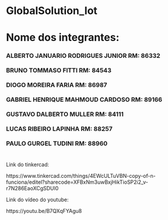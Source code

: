# GlobalSolution_Iot

<h1> Nome dos integrantes: </h1>

<h3>ALBERTO JANUARIO RODRIGUES JUNIOR RM: 86332 <br/><br/>
BRUNO TOMMASO FITTI RM: 84543<br/><br/>
DIOGO MOREIRA FARIA RM: 86987<br/><br/>
GABRIEL HENRIQUE MAHMOUD CARDOSO RM: 89166<br/><br/>
GUSTAVO DALBERTO MULLER RM: 84111<br/><br/>
LUCAS RIBEIRO LAPINHA RM: 88257<br/><br/>
PAULO GURGEL TUDINI RM: 88960</h3>

#

<p>Link do tinkercad: </p>
<p>https://www.tinkercad.com/things/4EWcULTuVBN-copy-of-n-funciona/editel?sharecode=XFBxNm3uwBxjHikTioSP2i2_v-r7N286EaoXCgSDUl0</p>

<p>Link do vídeo do youtube: </p>
<p>https://youtu.be/B7QXqFYAgu8</p>
